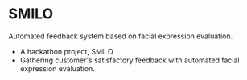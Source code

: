 # SMILO
Automated feedback system based on facial expression evaluation.

 - A hackathon project, SMILO
 - Gathering customer's satisfactory feedback with automated facial expression evaluation.
 
